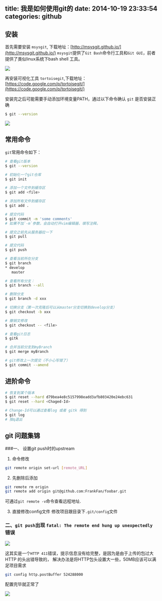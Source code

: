 title: 我是如何使用git的
date: 2014-10-19 23:33:54
categories: github
---

## 安装
首先需要安装 `msysgit`,  下载地址：[http://msysgit.github.io/](http://msysgit.github.io/)
`msysgit`提供了`Git Bash`命令行工具和`Git GUI`，前者提供了类似linux系统下bash shell 工具。

![](http://msysgit.github.io/img/git_logo.png)

再安装可视化工具 `tortoisegit`,下载地址： [https://code.google.com/p/tortoisegit/](https://code.google.com/p/tortoisegit/)


安装完之后可能需要手动添加环境变量PATH，通过以下命令确认 `git` 是否安装正确
```bash
$ git --version
```
![](http://images.cnitblog.com/blog/282019/201410/171947165916210)

## 常用命令

`git`常用命令如下：

```bash
# 查看git版本
$ git --version

# 初始化一个git仓库
$ git init

# 添加一个文件到缓存区
$ git add <file>

# 添加所有文件到缓存区
$ git add .

# 提交代码
$ git commit -m 'some comments'
# 如果不加`-m`参数，会自动打开vim编辑器，填写注释。

# 提交之前先从服务器拉一下
$ git pull

# 提交代码
$ git push

# 查看当前所在分支
$ git branch
* develop
   master

# 查看所有分支：
$ git branch --all

# 删除分支
$ git branch -d xxx

# 切换分支（第一次克隆后可以从master分支切换到develop分支）
$ git checkout -b xxx

# 撤销文修改
$ git checkout -- <file>

# 查看git日志
$ gitk

# 合并当前分支到myBranch
$ git merge myBranch

# git修改上一次提交（不小心写错了）
$ git commit --amend
```

## 进阶命令
```bash
# 恢复到某个版本
$ git reset --hard d79bea4e8c5157998eadd3afb803420e24ebc631
$ git reset --hard <Chaged-Id>

# Change-Id可以通过查看log 或者 gitk 得到
$ git log
# 按q退出
```

## git 问题集锦

###一、  设置git push时的upstream
1. 命令修改

 ```bash
git remote origin set-url [remote_URL]
 ```

2. 先删除后添加

 ```bash
git remote rm origin
git remote add origin git@github.com:FrankFan/foobar.git
 ```
可通过`git remote -v`命令查看远程地址.

3.  直接修改config文件
修改项目跟目录下`.git/config`文件

### 二、`git push`出现 `fatal: The remote end hung up unexpectedly` 错误
![](http://images.cnitblog.com/blog/282019/201501/212355499534868)

这其实是一个`HTTP 411`错误，提示信息没有给完整，是因为是由于上传的包过大 HTTP 的头出错导致的，
解决办法是将HTTP包头设置大一些，50MB应该可以满足项目需求

```bash
git config http.postBuffer 524288000
```

配置完毕就正常了

![](http://images.cnitblog.com/blog/282019/201501/212357422976424)
